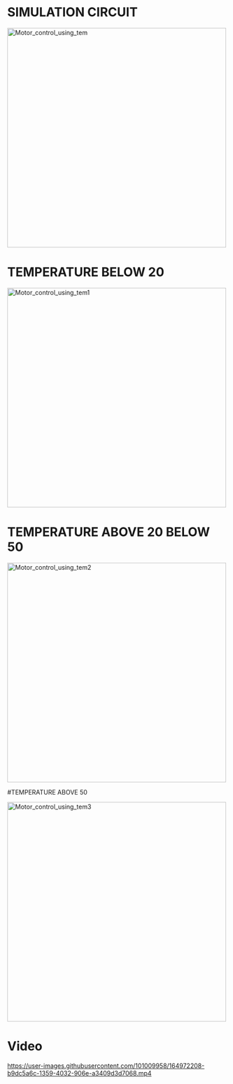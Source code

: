 # SIMULATION CIRCUIT

<img width="500" alt="Motor_control_using_tem" src="https://user-images.githubusercontent.com/101009958/164971912-4fa07cd1-2cb1-4ebd-968d-fcf3310b4c01.png">

# TEMPERATURE BELOW 20

<img width="500" alt="Motor_control_using_tem1" src="https://user-images.githubusercontent.com/101009958/164971973-72ef9745-eed1-4d4b-9d1d-6329b741d532.png">

# TEMPERATURE ABOVE 20 BELOW 50

<img width="500" alt="Motor_control_using_tem2" src="https://user-images.githubusercontent.com/101009958/164972026-fae10653-bff8-4a7b-842a-0a129bae4819.png">

#TEMPERATURE ABOVE 50

<img width="500" alt="Motor_control_using_tem3" src="https://user-images.githubusercontent.com/101009958/164972044-27892a22-158e-4dce-aee8-4e52c756d8f8.png">

# Video

https://user-images.githubusercontent.com/101009958/164972208-b9dc5a6c-1359-4032-906e-a3409d3d7068.mp4




